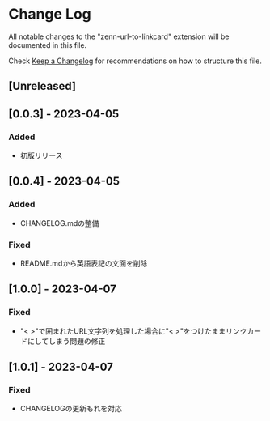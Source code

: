 # Change Log

All notable changes to the "zenn-url-to-linkcard" extension will be documented in this file.

Check [Keep a Changelog](http://keepachangelog.com/) for recommendations on how to structure this file.

## [Unreleased]

## [0.0.3] - 2023-04-05

### Added

- 初版リリース

## [0.0.4] - 2023-04-05

### Added

- CHANGELOG.mdの整備

### Fixed

- README.mdから英語表記の文面を削除

## [1.0.0] - 2023-04-07

### Fixed

- "< >"で囲まれたURL文字列を処理した場合に"< >"をつけたままリンクカードにしてしまう問題の修正

## [1.0.1] - 2023-04-07

### Fixed

- CHANGELOGの更新もれを対応
